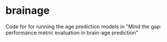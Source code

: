 # brainage
Code for for running the age prediction models in "Mind the gap: performance metric evaluation in brain-age prediction"
